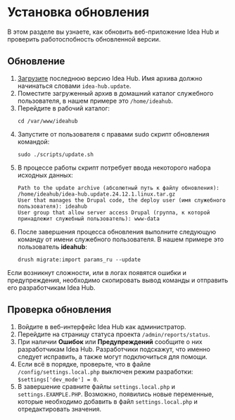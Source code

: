 # Установка обновления

В этом разделе вы узнаете, как обновить веб-приложение Idea Hub и проверить работоспобность обновленной версии. 

## Обновление

1. [Загрузите](https://disk.primo-rpa.ru/index.php/s/t9BHBjR6PP06Yax?path=%2FRelease%2FIdeaHub ) последнюю версию Idea Hub. Имя архива должно начинаться словами `idea-hub.update`.
1. Поместите загруженный архив в домашний каталог служебного пользователя, в нашем примере это `/home/ideahub`.
1. Перейдите в рабочий каталог:
   ```
   cd /var/www/ideahub
   ```
1. Запустите от пользователя с правами sudo скрипт обновления командой:
   ```
   sudo ./scripts/update.sh
   ```
1. В процессе работы скрипт потребует ввода некоторого набора исходных данных:
   ```
   Path to the update archive (абсолютный путь к файлу обновления): /home/ideahub/idea-hub.update.24.12.1.linux.tar.gz
   User that manages the Drupal code, the deploy user (имя служебного пользователя): ideahub
   User group that allow server access Drupal (группа, к которой принадлежит служебный пользователь): www-data
   ```
1. После завершения процесса обновления выполните следующую команду от имени служебного пользователя. В нашем примере это пользователь **ideahub**:
   ```
   drush migrate:import params_ru --update
   ```
Если возникнут сложности, или в логах появятся ошибки и предупреждения, необходимо скопировать вывод команды и отправить его разработчикам Idea Hub.

## Проверка обновления

1. Войдите в веб-интерфейс Idea Hub как администратор.
1. Перейдите на страницу статуса проекта `/admin/reports/status`.
1. При наличии **Ошибок** или **Предупреждений** сообщите о них разработчикам Idea Hub. Разработчики подскажут, что именно следует исправить, а также могут подключиться для помощи.
1. Если всё в порядке, проверьте, что в файле `/config/settings.local.php` выключен режим разработки: `$settings['dev_mode'] = 0`.
1. В завершение сравните файлы `settings.local.php` и `settings.EXAMPLE.PHP`. Возможно, появились новые переменные, которые необходимо добавить в файл `settings.local.php` и отредактировать значения.

